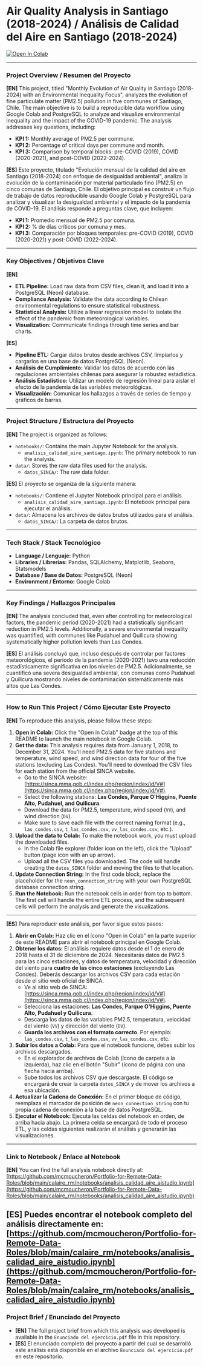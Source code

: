 # Air Quality Analysis in Santiago (2018-2024) / Análisis de Calidad del Aire en Santiago (2018-2024)

[![Open In Colab](https://colab.research.google.com/assets/colab-badge.svg)](https://colab.research.google.com/github/mcmoucheron/GitHub-Portfolio-for-Remote-Data-Roles/blob/main/calidad-aire-santiago/notebooks/analisis_calidad_aire_santiago.ipynb)

---

### Project Overview / Resumen del Proyecto

**[EN]** This project, titled "Monthly Evolution of Air Quality in Santiago (2018-2024) with an Environmental Inequality Focus", analyzes the evolution of fine particulate matter (PM2.5) pollution in five communes of Santiago, Chile. The main objective is to build a reproducible data workflow using Google Colab and PostgreSQL to analyze and visualize environmental inequality and the impact of the COVID-19 pandemic. The analysis addresses key questions, including:

* **KPI 1:** Monthly average of PM2.5 per commune.
* **KPI 2:** Percentage of critical days per commune and month.
* **KPI 3:** Comparison by temporal blocks: pre-COVID (2019), COVID (2020-2021), and post-COVID (2022-2024).

**[ES]** Este proyecto, titulado "Evolución mensual de la calidad del aire en Santiago (2018-2024) con enfoque de desigualdad ambiental", analiza la evolución de la contaminación por material particulado fino (PM2.5) en cinco comunas de Santiago, Chile. El objetivo principal es construir un flujo de trabajo de datos reproducible usando Google Colab y PostgreSQL para analizar y visualizar la desigualdad ambiental y el impacto de la pandemia de COVID-19. El análisis responde a preguntas clave, que incluyen:

* **KPI 1:** Promedio mensual de PM2.5 por comuna.
* **KPI 2:** % de días críticos por comuna y mes.
* **KPI 3:** Comparación por bloques temporales: pre-COVID (2019), COVID (2020-2021) y post-COVID (2022-2024).

---

### Key Objectives / Objetivos Clave

**[EN]**
* **ETL Pipeline:** Load raw data from CSV files, clean it, and load it into a PostgreSQL (Neon) database.
* **Compliance Analysis:** Validate the data according to Chilean environmental regulations to ensure statistical robustness.
* **Statistical Analysis:** Utilize a linear regression model to isolate the effect of the pandemic from meteorological variables.
* **Visualization:** Communicate findings through time series and bar charts.

**[ES]**
* **Pipeline ETL:** Cargar datos brutos desde archivos CSV, limpiarlos y cargarlos en una base de datos PostgreSQL (Neon).
* **Análisis de Cumplimiento:** Validar los datos de acuerdo con las regulaciones ambientales chilenas para asegurar la robustez estadística.
* **Análisis Estadístico:** Utilizar un modelo de regresión lineal para aislar el efecto de la pandemia de las variables meteorológicas.
* **Visualización:** Comunicar los hallazgos a través de series de tiempo y gráficos de barras.

---

### Project Structure / Estructura del Proyecto

**[EN]** The project is organized as follows:

* `notebooks/`: Contains the main Jupyter Notebook for the analysis.
    * `analisis_calidad_aire_santiago.ipynb`: The primary notebook to run the analysis.
* `data/`: Stores the raw data files used for the analysis.
    * `datos_SINCA/`: The raw data folder.

**[ES]** El proyecto se organiza de la siguiente manera:

* `notebooks/`: Contiene el Jupyter Notebook principal para el análisis.
    * `analisis_calidad_aire_santiago.ipynb`: El notebook principal para ejecutar el análisis.
* `data/`: Almacena los archivos de datos brutos utilizados para el análisis.
    * `datos_SINCA/`: La carpeta de datos brutos.

---

### Tech Stack / Stack Tecnológico

* **Language / Lenguaje:** Python
* **Libraries / Librerías:** Pandas, SQLAlchemy, Matplotlib, Seaborn, Statsmodels
* **Database / Base de Datos:** PostgreSQL (Neon)
* **Environment / Entorno:** Google Colab

---

### Key Findings / Hallazgos Principales

**[EN]** The analysis concluded that, even after controlling for meteorological factors, the pandemic period (2020-2021) had a statistically significant reduction in PM2.5 levels. Additionally, a severe environmental inequality was quantified, with communes like Pudahuel and Quilicura showing systematically higher pollution levels than Las Condes.

**[ES]** El análisis concluyó que, incluso después de controlar por factores meteorológicos, el periodo de la pandemia (2020-2021) tuvo una reducción estadísticamente significativa en los niveles de PM2.5. Adicionalmente, se cuantificó una severa desigualdad ambiental, con comunas como Pudahuel y Quilicura mostrando niveles de contaminación sistemáticamente más altos que Las Condes.

---

### How to Run This Project / Cómo Ejecutar Este Proyecto

**[EN]** To reproduce this analysis, please follow these steps:

1.  **Open in Colab:** Click the "Open in Colab" badge at the top of this README to launch the main notebook in Google Colab.
2.  **Get the data:** This analysis requires data from January 1, 2018, to December 31, 2024. You'll need PM2.5 data for five stations and temperature, wind speed, and wind direction data for four of the five stations (excluding Las Condes). You'll need to download the CSV files for each station from the official SINCA website.
    * Go to the SINCA website: [https://sinca.mma.gob.cl/index.php/region/index/id/V#](https://sinca.mma.gob.cl/index.php/region/index/id/V#).
    * Select the following stations: **Las Condes, Parque O'Higgins, Puente Alto, Pudahuel, and Quilicura**.
    * Download the data for PM2.5, temperature, wind speed (`VV`), and wind direction (`DV`).
    * Make sure to save each file with the correct naming format (e.g., `las_condes.csv`, `t_las_condes.csv`, `vv_las_condes.csv`, etc.).
3.  **Upload the data to Colab:** To make the notebook work, you must upload the downloaded files.
    * In the Colab file explorer (folder icon on the left), click the "Upload" button (page icon with an up arrow).
    * Upload all the CSV files you downloaded. The code will handle creating the `datos_SINCA` folder and moving the files to that location.
4.  **Update Connection String:** In the first code block, replace the placeholder for the `neon_connection_string` with your own PostgreSQL database connection string.
5.  **Run the Notebook:** Run the notebook cells in order from top to bottom. The first cell will handle the entire ETL process, and the subsequent cells will perform the analysis and generate the visualizations.

---

**[ES]** Para reproducir este análisis, por favor sigue estos pasos:

1.  **Abrir en Colab:** Haz clic en el ícono "Open in Colab" en la parte superior de este README para abrir el notebook principal en Google Colab.
2.  **Obtener los datos:** El análisis requiere datos desde el 1 de enero de 2018 hasta el 31 de diciembre de 2024. Necesitarás datos de PM2.5 para las cinco estaciones, y datos de temperatura, velocidad y dirección del viento para **cuatro de las cinco estaciones** (excluyendo Las Condes). Deberás descargar los archivos CSV para cada estación desde el sitio web oficial de SINCA.
    * Ve al sitio web de SINCA: [https://sinca.mma.gob.cl/index.php/region/index/id/V#](https://sinca.mma.gob.cl/index.php/region/index/id/V#).
    * Selecciona las estaciones: **Las Condes, Parque O'Higgins, Puente Alto, Pudahuel y Quilicura**.
    * Descarga los datos de las variables PM2.5, temperatura, velocidad del viento (`VV`) y dirección del viento (`DV`).
    * **Guarda los archivos con el formato correcto**. Por ejemplo: `las_condes.csv`, `t_las_condes.csv`, `vv_las_condes.csv`, etc.
3.  **Subir los datos a Colab:** Para que el notebook funcione, debes subir los archivos descargados.
    * En el explorador de archivos de Colab (ícono de carpeta a la izquierda), haz clic en el botón "Subir" (ícono de página con una flecha hacia arriba).
    * Sube todos los archivos CSV que descargaste. El código se encargará de crear la carpeta `datos_SINCA` y de mover los archivos a esa ubicación.
4.  **Actualizar la Cadena de Conexión:** En el primer bloque de código, reemplaza el marcador de posición de `neon_connection_string` con tu propia cadena de conexión a la base de datos PostgreSQL.
5.  **Ejecutar el Notebook:** Ejecuta las celdas del notebook en orden, de arriba hacia abajo. La primera celda se encargará de todo el proceso ETL, y las celdas siguientes realizarán el análisis y generarán las visualizaciones.
---

### Link to Notebook / Enlace al Notebook

**[EN]** You can find the full analysis notebook directly at:
[https://github.com/mcmoucheron/Portfolio-for-Remote-Data-Roles/blob/main/calaire_rm/notebooks/analisis_calidad_aire_aistudio.ipynb](https://github.com/mcmoucheron/Portfolio-for-Remote-Data-Roles/blob/main/calaire_rm/notebooks/analisis_calidad_aire_aistudio.ipynb)

**[ES]** Puedes encontrar el notebook completo del análisis directamente en:
[https://github.com/mcmoucheron/Portfolio-for-Remote-Data-Roles/blob/main/calaire_rm/notebooks/analisis_calidad_aire_aistudio.ipynb](https://github.com/mcmoucheron/Portfolio-for-Remote-Data-Roles/blob/main/calaire_rm/notebooks/analisis_calidad_aire_aistudio.ipynb)
---

### Project Brief / Enunciado del Proyecto

* **[EN]** The full project brief from which this analysis was developed is available in the `Enunciado del ejercicio.pdf` file in this repository.
* **[ES]** El enunciado completo del proyecto a partir del cual se desarrolló este análisis está disponible en el archivo `Enunciado del ejercicio.pdf` en este repositorio.

